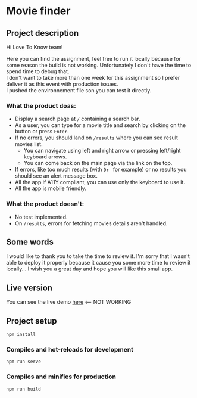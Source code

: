 # Movie finder

## Project description

Hi Love To Know team!  
  
Here you can find the assignment, feel free to run it locally because for some reason the build is not working. Unfortunately I don't have the time to spend time to debug that.  
I don't want to take more than one week for this assignment so I prefer deliver it as this event with production issues.  
I pushed the environnement file son you can test it directly.  
  
### What the product doas:
  
- Display a search page at `/` containing a search bar.
- As a user, you can type for a movie title and search by clicking on the button or press `Enter`.
- If no errors, you should land on `/results` where you can see result movies list.
  - You can navigate using left and right arrow or pressing left/right keyboard arrows.
  - You can come back on the main page via the link on the top.
- If errors, like too much results (with `Dr ` for example) or no results you should see an alert message box.
- All the app if A11Y compliant, you can use only the keyboard to use it.
- All the app is mobile friendly.

### What the product doesn't:
  
- No test implemented.
- On `/results`, errors for fetching movies details aren't handled.

## Some words

I would like to thank you to take the time to review it. I'm sorry that I wasn't able to deploy it properly because it cause you some more time to review it locally... I wish you a great day and hope you will like this small app.

## Live version

You can see the live demo [here](https://kevintss.github.io/love-to-know--assignement/) <-- NOT WORKING

## Project setup
```
npm install
```

### Compiles and hot-reloads for development
```
npm run serve
```

### Compiles and minifies for production
```
npm run build
```
